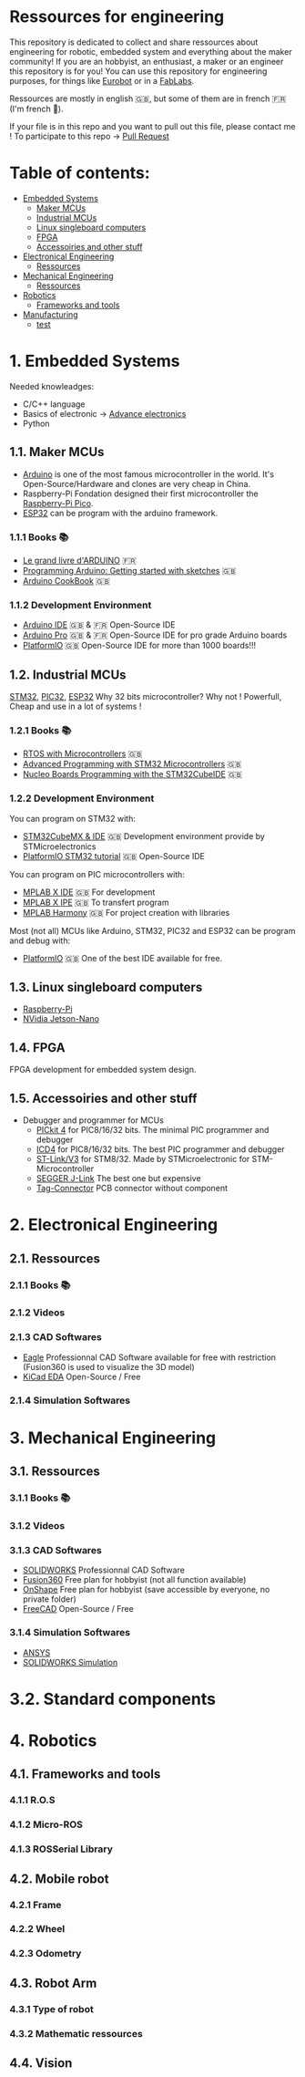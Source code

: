 Ressources for engineering 
==========================

This repository is dedicated to collect and share ressources about engineering for robotic, embedded system and everything about the maker community!
If you are an hobbyist, an enthusiast, a maker or an engineer this repository is for you!
You can use this repository for engineering purposes, for things like [Eurobot](https://www.eurobot.org/) or in a [FabLabs](https://www.fablabs.io/).

Ressources are mostly in english :gb:, but some of them are in french :fr: (I'm french 🙂).

If your file is in this repo and you want to pull out this file, please contact me !
To participate to this repo -> [Pull Request](https://github.com/CorentinLAMY/Engineering-ressources/pulls)

Table of contents:
=================

* [Embedded Systems](#1-embedded-systems)
  * [Maker MCUs](#11-maker-mcus)
  * [Industrial MCUs](#12-industrial-mcus)
  * [Linux singleboard computers](#13-linux-singleboard-computers)
  * [FPGA](#14-fpga)
  * [Accessoiries and other stuff](#15-accessoiries-and-other-stuff)
* [Electronical Engineering](#2-electronical-engineering)
  * [Ressources](#21-ressources)
* [Mechanical Engineering](#3-mechanical-engineering)
  * [Ressources](#31-ressources)
* [Robotics](#4-robotics)
  * [Frameworks and tools](#41-frameworks-and-tools)
* [Manufacturing](#5-manufacturing)
  * [test](#test)

# 1. Embedded Systems
Needed knowleadges: 
- C/C++ language 
- Basics of electronic -> [Advance electronics](#2-electronical-engineering)
- Python


## 1.1. Maker MCUs
* [Arduino](https://www.arduino.cc/) is one of the most famous microcontroller in the world. It's Open-Source/Hardware and clones are very cheap in China.
* Raspberry-Pi Fondation designed their first microcontroller the [Raspberry-Pi Pico](https://www.raspberrypi.org/products/raspberry-pi-pico/).
* [ESP32](https://www.espressif.com/en/products/socs/esp32) can be program with the arduino framework.

### 1.1.1 Books :books:
* [Le grand livre d'ARDUINO](https://) :fr:
* [Programming Arduino: Getting started with sketches](https://) :gb:
* [Arduino CookBook](https://) :gb: 

### 1.1.2 Development Environment
* [Arduino IDE](http://...) :gb: & :fr: Open-Source IDE
* [Arduino Pro](http://...) :gb: & :fr: Open-Source IDE for pro grade Arduino boards
* [PlatformIO](http://...) :gb: Open-Source IDE for more than 1000 boards!!!

## 1.2. Industrial MCUs
[STM32](https://www.st.com/en/microcontrollers-microprocessors/stm32-32-bit-arm-cortex-mcus.html),
[PIC32](https://www.microchip.com/en-us/products/microcontrollers-and-microprocessors/32-bit-mcu),
[ESP32](https://www.espressif.com/en/products/socs/esp32)
Why 32 bits microcontroller? Why not ! Powerfull, Cheap and use in a lot of systems !

### 1.2.1 Books :books:
* [RTOS with Microcontrollers](http://...) :gb:
* [Advanced Programming with STM32 Microcontrollers](http://...) :gb:
* [Nucleo Boards Programming with the STM32CubeIDE](http://...) :gb:

### 1.2.2 Development Environment
You can program on STM32 with:
* [STM32CubeMX & IDE](http://...) :gb: Development environment provide by STMicroelectronics
* [PlatformIO STM32 tutorial](https://docs.platformio.org/en/latest/tutorials/ststm32/stm32cube_debugging_unit_testing.html#tutorial-stm32cube-debugging-unit-testing) :gb: Open-Source IDE

You can program on PIC microcontrollers with:
* [MPLAB X IDE](https://) :gb: For development
* [MPLAB X IPE](https://) :gb: To transfert program
* [MPLAB Harmony](https://) :gb: For project creation with libraries

Most (not all) MCUs like Arduino, STM32, PIC32 and ESP32 can be program and debug with:
* [PlatformIO](https://...) :gb: One of the best IDE available for free.

## 1.3. Linux singleboard computers
* [Raspberry-Pi](https://...)
* [NVidia Jetson-Nano](https://...)

## 1.4. FPGA
FPGA development for embedded system design.

## 1.5. Accessoiries and other stuff
* Debugger and programmer for MCUs
  * [PICkit 4](https://) for PIC8/16/32 bits. The minimal PIC programmer and debugger
  * [ICD4](https://) for PIC8/16/32 bits. The best PIC programmer and debugger
  * [ST-Link/V3](https://) for STM8/32. Made by STMicroelectronic for STM-Microcontroller
  * [SEGGER J-Link](https://) The best one but expensive
  * [Tag-Connector](https://) PCB connector without component


# 2. Electronical Engineering
## 2.1. Ressources
### 2.1.1 Books :books:
### 2.1.2 Videos
### 2.1.3 CAD Softwares
* [Eagle](http://...) Professionnal CAD Software available for free with restriction (Fusion360 is used to visualize the 3D model)
* [KiCad EDA](http://...) Open-Source / Free 

### 2.1.4 Simulation Softwares


# 3. Mechanical Engineering
## 3.1. Ressources
### 3.1.1 Books :books:
### 3.1.2 Videos
### 3.1.3 CAD Softwares
* [SOLIDWORKS](http://...) Professionnal CAD Software
* [Fusion360](http://...) Free plan for hobbyist (not all function available)
* [OnShape](http://...) Free plan for hobbyist (save accessible by everyone, no private folder)
* [FreeCAD](http://...) Open-Source / Free 

### 3.1.4 Simulation Softwares
* [ANSYS](https://)
* [SOLIDWORKS Simulation](https://)

# 3.2. Standard components


# 4. Robotics

## 4.1. Frameworks and tools
### 4.1.1 R.O.S
### 4.1.2 Micro-ROS
### 4.1.3 ROSSerial Library

## 4.2. Mobile robot
### 4.2.1 Frame
### 4.2.2 Wheel
### 4.2.3 Odometry

## 4.3. Robot Arm
### 4.3.1 Type of robot
### 4.3.2 Mathematic ressources

## 4.4. Vision


